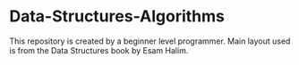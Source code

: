 # Data-Structures-Algorithms
This repository is created by a beginner level programmer. Main layout used is from the Data Structures book  by Esam Halim.
